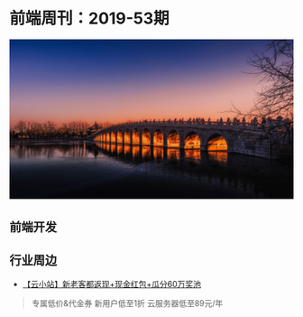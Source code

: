 # 前端周刊：2019-53期

[![](/img/bing/20200113.png?imageMogr2/thumbnail/960x)](https://cn.bing.com/search?q=十七孔桥)

## 前端开发



## 行业周边

- [【云小站】新老客都返现+现金红包+瓜分60万奖池](https://www.aliyun.com/minisite/goods?userCode=y31qmczl)

> 专属低价&代金券 新用户低至1折 云服务器低至89元/年

